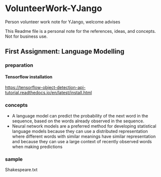 # VolunteerWork-YJango
Person volunteer work note for YJango, welcome advises

This Readme file is a personal note for the references, ideas, and concepts. Not for business use. 

## First Assignment: Language Modelling

### preparation

#### Tensorflow installation
https://tensorflow-object-detection-api-tutorial.readthedocs.io/en/latest/install.html

### concepts
- A language model can predict the probability of the next word in the sequence, based on the words already observed in the sequence.
- Neural network models are a preferred method for developing statistical language models because they can use a distributed representation where different words with similar meanings have similar representation and because they can use a large context of recently observed words when making predictions

### sample
Shakespeare.txt



